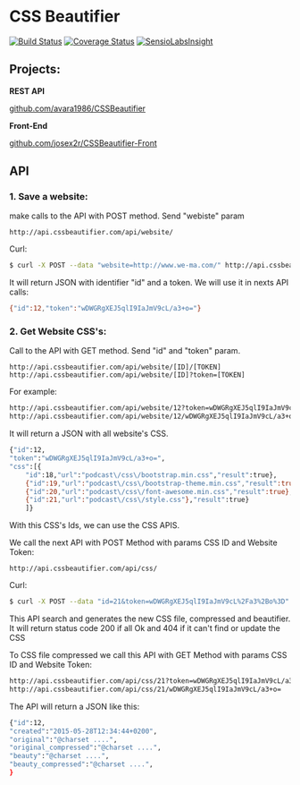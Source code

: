 # CSS Beautifier
[![Build Status](https://travis-ci.org/avara1986/CSSBeautifier.svg?branch=master)](https://travis-ci.org/avara1986/CSSBeautifier)
[![Coverage Status](https://coveralls.io/repos/avara1986/CSSBeautifier/badge.svg)](https://coveralls.io/r/avara1986/CSSBeautifier)
[![SensioLabsInsight](https://insight.sensiolabs.com/projects/2a59ada0-9b0f-4ebc-874b-5f756a852fc1/mini.png)](https://insight.sensiolabs.com/projects/2a59ada0-9b0f-4ebc-874b-5f756a852fc1)

## Projects:
**REST API**

[github.com/avara1986/CSSBeautifier](https://github.com/avara1986/CSSBeautifier)

**Front-End**

[github.com/josex2r/CSSBeautifier-Front](https://github.com/josex2r/CSSBeautifier-Front)

## API

### 1. Save a website:
make calls to the API with POST method. Send "webiste" param 
```
http://api.cssbeautifier.com/api/website/
```
Curl:
```sh
$ curl -X POST --data "website=http://www.we-ma.com/" http://api.cssbeautifier.com/api/website/
```
It will return JSON with identifier "id" and a token. We will use it in nexts API calls:
```sh
{"id":12,"token":"wDWGRgXEJ5qlI9IaJmV9cL/a3+o="}
```
### 2. Get Website CSS's:
Call to the API with GET method. Send "id" and "token" param.
```
http://api.cssbeautifier.com/api/website/[ID]/[TOKEN]
http://api.cssbeautifier.com/api/website/[ID]?token=[TOKEN]
```
For example:
```sh
http://api.cssbeautifier.com/api/website/12?token=wDWGRgXEJ5qlI9IaJmV9cL/a3+o=
http://api.cssbeautifier.com/api/website/12/wDWGRgXEJ5qlI9IaJmV9cL/a3+o=
```
It will return a JSON with all website's CSS.

```sh
{"id":12,
"token":"wDWGRgXEJ5qlI9IaJmV9cL/a3+o=",
"css":[{
    "id":18,"url":"podcast\/css\/bootstrap.min.css","result":true},
    {"id":19,"url":"podcast\/css\/bootstrap-theme.min.css","result":true},
    {"id":20,"url":"podcast\/css\/font-awesome.min.css","result":true},
    {"id":21,"url":"podcast\/css\/style.css"},"result":true}
    ]}
```
With this CSS's Ids, we can use the CSS APIS.

We call the next API with POST Method with params CSS ID and Website Token:
```
http://api.cssbeautifier.com/api/css/
```
Curl:
```sh
$ curl -X POST --data "id=21&token=wDWGRgXEJ5qlI9IaJmV9cL%2Fa3%2Bo%3D" http://api.cssbeautifier.com/api/css/
```

This API search and generates the new CSS file, compressed and beautifier. It will return status code 200 if all Ok and 404 if it can't find or update the CSS

To CSS file compressed we call this API with GET Method with params CSS ID and Website Token:

```sh
http://api.cssbeautifier.com/api/css/21?token=wDWGRgXEJ5qlI9IaJmV9cL/a3+o=
http://api.cssbeautifier.com/api/css/21/wDWGRgXEJ5qlI9IaJmV9cL/a3+o=
```
The API will return a JSON like this:

```sh
{"id":12,
"created":"2015-05-28T12:34:44+0200",
"original":"@charset ....",
"original_compressed":"@charset ....",
"beauty":"@charset ....",
"beauty_compressed":"@charset ....",
}
```
